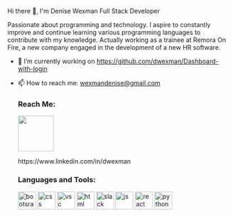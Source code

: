  Hi there 👋, I'm Denise Wexman
     Full Stack Developer 


Passionate about programming and technology. I aspire to constantly improve and continue learning various programming languages to contribute with my knowledge.
Actually working as a trainee at Remora On Fire, a new company engaged in the development of a new HR software.

- 🔭 I’m currently working on https://github.com/dwexman/Dashboard-with-login


- 📫 How to reach me: wexmandenise@gmail.com

  <h3 align="left">Reach Me:</h3>
  <img src="https://cdn.jsdelivr.net/gh/devicons/devicon/icons/linkedin/linkedin-original.svg" alt:linkedin width="80" height="80"/>
  <p>https://www.linkedin.com/in/dwexman</p>
  




  <h3 align="left">Languages and Tools:</h3>
  <img src="https://cdn.jsdelivr.net/gh/devicons/devicon/icons/bootstrap/bootstrap-original-wordmark.svg"  alt="bootsrap" width="40" height="40" />
  <img src="https://cdn.jsdelivr.net/gh/devicons/devicon/icons/css3/css3-original-wordmark.svg" alt=css width="40" height="40" />
  <img src="https://cdn.jsdelivr.net/gh/devicons/devicon/icons/vscode/vscode-original-wordmark.svg" alt=vsc width="40" height="40" />
  <img src="https://cdn.jsdelivr.net/gh/devicons/devicon/icons/html5/html5-plain-wordmark.svg" alt=html width="40" height="40" />
  <img src="https://cdn.jsdelivr.net/gh/devicons/devicon/icons/slack/slack-original.svg" alt=slack width="40" height="40" />
  <img src="https://cdn.jsdelivr.net/gh/devicons/devicon/icons/javascript/javascript-original.svg" alt=js wdith="40" height="40"/>
  <img src="https://cdn.jsdelivr.net/gh/devicons/devicon/icons/react/react-original-wordmark.svg" alt=react width="40" height="40"/>
  <img src="https://cdn.jsdelivr.net/gh/devicons/devicon/icons/python/python-original-wordmark.svg" alt=python width="40" height="40"/>

  



          


